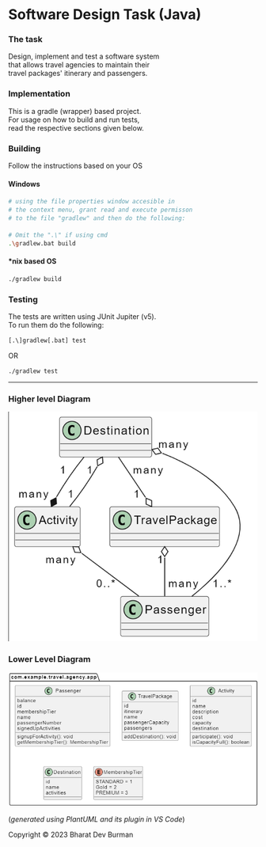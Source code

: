 # Software Design Task (Java)

### The task

Design, implement and test a software system\
that allows travel agencies to maintain their\
travel packages' itinerary and passengers.

### Implementation

This is a gradle (wrapper) based project.\
For usage on how to build and run tests,\
read the respective sections given below.

### Building

Follow the instructions based on your OS

#### Windows
```sh
# using the file properties window accesible in
# the context menu, grant read and execute permisson
# to the file "gradlew" and then do the following:

# Omit the ".\" if using cmd
.\gradlew.bat build
```

#### *nix based OS
```sh
./gradlew build
```

### Testing

The tests are written using JUnit Jupiter (v5).\
To run them do the following:

```sh
[.\]gradlew[.bat] test
```

OR

```sh
./gradlew test
```
---
### Higher level Diagram

![Higher Level Diagram](diagrams/HLD.png)

### Lower Level Diagram
![Lower Level Diagram](diagrams/LLD.png)

(_generated using PlantUML and its plugin in VS Code_)

Copyright &copy; 2023 Bharat Dev Burman

